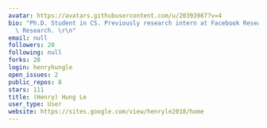 ```yaml
---
avatar: https://avatars.githubusercontent.com/u/20393987?v=4
bio: "Ph.D. Student in CS. Previously research intern at Facebook Research and Salesforce\
  \ Research. \r\n"
email: null
followers: 20
following: null
forks: 20
login: henryhungle
open_issues: 2
public_repos: 8
stars: 111
title: (Henry) Hung Le
user_type: User
website: https://sites.google.com/view/henryle2018/home
---
```

